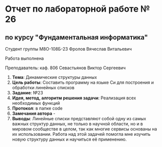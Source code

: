 # Отчет по лабораторной работе № 26
## по курсу "Фундаментальная информатика"

Студент группы М8О-108Б-23 Фролов Вячеслав Витальевич

Работа выполнена

Преподаватель: каф. 806 Севастьянов Виктор Сергеевич

1. **Тема**: Динамические структуры данных
2. **Цель работы**: Составить программу на языке Си для построения и обработки линейных списков
3. **Заданиe**: №23
4. **Идея, метод, алгоритм решения задачи**: Реализация всех необходимых функций
5. **Протокол**: в папке code
6. **Замечания автора** -
7. **Выводы**: Линейные списки представляют собой одну из самых важных структур данных, не только в научной области, но и в мировом сообществе в целом, так как многие сервисы основаны на их использовании. Работа над этой задачей помогла мне изучить новую структуру данных и научиться её применению.
